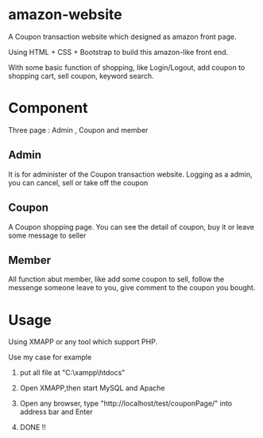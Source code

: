 # amazon-website

A Coupon transaction website which designed as amazon front page.

Using HTML + CSS + Bootstrap to build this amazon-like front end. 

With some basic function of shopping, like Login/Logout, add coupon to shopping cart, sell coupon, keyword search.

# Component

Three page : Admin , Coupon and member

## Admin 
It is for administer of the Coupon transaction website.
Logging as a admin, you can cancel, sell or take off the coupon

## Coupon

A Coupon shopping page.
You can see the detail of coupon, buy it or leave some message to seller

## Member

All function abut member, like add some coupon to sell, follow the messenge someone leave to you, give comment to the coupon you bought.


# Usage

Using XMAPP or any tool which support PHP.

Use my case for example

1. put all file at "C:\xampp\htdocs" 

2. Open XMAPP,then start MySQL and Apache

3. Open any browser, type "http://localhost/test/couponPage/" into address bar and Enter

4. DONE !!
